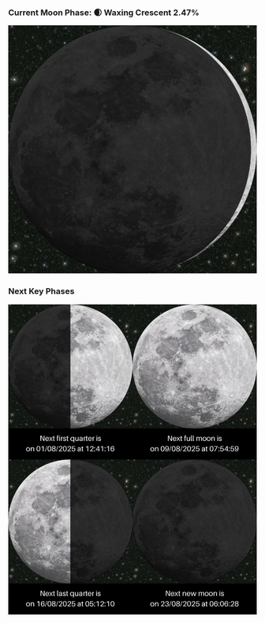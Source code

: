 ### Current Moon Phase: 🌒 Waxing Crescent 2.47%
![Moon Phase](moonphase.png)
### Next Key Phases
![Gallery](gallery.png)